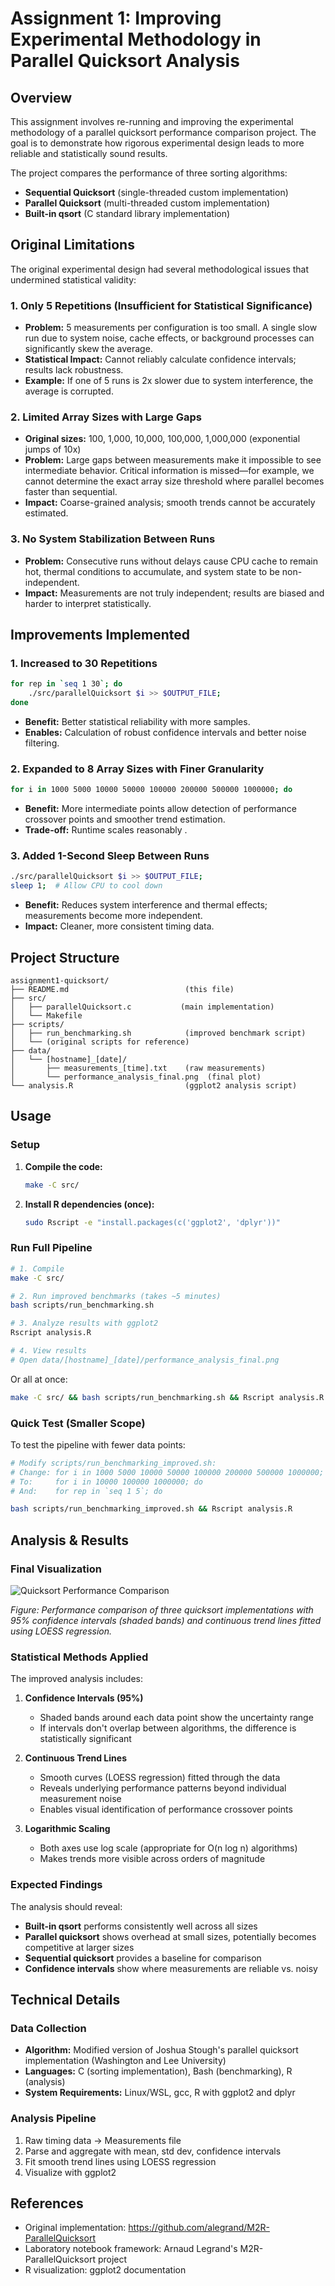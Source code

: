 # Assignment 1: Improving Experimental Methodology in Parallel Quicksort Analysis

## Overview

This assignment involves re-running and improving the experimental methodology of a parallel quicksort performance comparison project. The goal is to demonstrate how rigorous experimental design leads to more reliable and statistically sound results.

The project compares the performance of three sorting algorithms:
- **Sequential Quicksort** (single-threaded custom implementation)
- **Parallel Quicksort** (multi-threaded custom implementation)
- **Built-in qsort** (C standard library implementation)

## Original Limitations

The original experimental design had several methodological issues that undermined statistical validity:

### 1. **Only 5 Repetitions (Insufficient for Statistical Significance)**
- **Problem:** 5 measurements per configuration is too small. A single slow run due to system noise, cache effects, or background processes can significantly skew the average.
- **Statistical Impact:** Cannot reliably calculate confidence intervals; results lack robustness.
- **Example:** If one of 5 runs is 2x slower due to system interference, the average is corrupted.

### 2. **Limited Array Sizes with Large Gaps**
- **Original sizes:** 100, 1,000, 10,000, 100,000, 1,000,000 (exponential jumps of 10x)
- **Problem:** Large gaps between measurements make it impossible to see intermediate behavior. Critical information is missed—for example, we cannot determine the exact array size threshold where parallel becomes faster than sequential.
- **Impact:** Coarse-grained analysis; smooth trends cannot be accurately estimated.

### 3. **No System Stabilization Between Runs**
- **Problem:** Consecutive runs without delays cause CPU cache to remain hot, thermal conditions to accumulate, and system state to be non-independent.
- **Impact:** Measurements are not truly independent; results are biased and harder to interpret statistically.

## Improvements Implemented

### 1. **Increased to 30 Repetitions**
```bash
for rep in `seq 1 30`; do
    ./src/parallelQuicksort $i >> $OUTPUT_FILE;
done
```
- **Benefit:** Better statistical reliability with more samples.
- **Enables:** Calculation of robust confidence intervals and better noise filtering.

### 2. **Expanded to 8 Array Sizes with Finer Granularity**
```bash
for i in 1000 5000 10000 50000 100000 200000 500000 1000000; do
```
- **Benefit:** More intermediate points allow detection of performance crossover points and smoother trend estimation.
- **Trade-off:** Runtime scales reasonably .

### 3. **Added 1-Second Sleep Between Runs**
```bash
./src/parallelQuicksort $i >> $OUTPUT_FILE;
sleep 1;  # Allow CPU to cool down
```
- **Benefit:** Reduces system interference and thermal effects; measurements become more independent.
- **Impact:** Cleaner, more consistent timing data.

## Project Structure

```
assignment1-quicksort/
├── README.md                          (this file)
├── src/
│   ├── parallelQuicksort.c           (main implementation)
│   └── Makefile
├── scripts/
│   ├── run_benchmarking.sh            (improved benchmark script)
│   └── (original scripts for reference)
├── data/
│   └── [hostname]_[date]/
│       ├── measurements_[time].txt    (raw measurements)
│       └── performance_analysis_final.png  (final plot)
└── analysis.R                         (ggplot2 analysis script)
```

## Usage

### Setup

1. **Compile the code:**
   ```bash
   make -C src/
   ```

2. **Install R dependencies (once):**
   ```bash
   sudo Rscript -e "install.packages(c('ggplot2', 'dplyr'))"
   ```

### Run Full Pipeline

```bash
# 1. Compile
make -C src/

# 2. Run improved benchmarks (takes ~5 minutes)
bash scripts/run_benchmarking.sh

# 3. Analyze results with ggplot2
Rscript analysis.R

# 4. View results
# Open data/[hostname]_[date]/performance_analysis_final.png
```

Or all at once:
```bash
make -C src/ && bash scripts/run_benchmarking.sh && Rscript analysis.R
```

### Quick Test (Smaller Scope)

To test the pipeline with fewer data points:
```bash
# Modify scripts/run_benchmarking_improved.sh:
# Change: for i in 1000 5000 10000 50000 100000 200000 500000 1000000; do
# To:     for i in 10000 100000 1000000; do
# And:    for rep in `seq 1 5`; do

bash scripts/run_benchmarking_improved.sh && Rscript analysis.R
```

## Analysis & Results

### Final Visualization

![Quicksort Performance Comparison](./data/performance_analysis_final.png)

*Figure: Performance comparison of three quicksort implementations with 95% confidence intervals (shaded bands) and continuous trend lines fitted using LOESS regression.*

### Statistical Methods Applied

The improved analysis includes:

1. **Confidence Intervals (95%)**
   - Shaded bands around each data point show the uncertainty range
   - If intervals don't overlap between algorithms, the difference is statistically significant

2. **Continuous Trend Lines**
   - Smooth curves (LOESS regression) fitted through the data
   - Reveals underlying performance patterns beyond individual measurement noise
   - Enables visual identification of performance crossover points

3. **Logarithmic Scaling**
   - Both axes use log scale (appropriate for O(n log n) algorithms)
   - Makes trends more visible across orders of magnitude

### Expected Findings

The analysis should reveal:
- **Built-in qsort** performs consistently well across all sizes
- **Parallel quicksort** shows overhead at small sizes, potentially becomes competitive at larger sizes
- **Sequential quicksort** provides a baseline for comparison
- **Confidence intervals** show where measurements are reliable vs. noisy

## Technical Details

### Data Collection
- **Algorithm:** Modified version of Joshua Stough's parallel quicksort implementation (Washington and Lee University)
- **Languages:** C (sorting implementation), Bash (benchmarking), R (analysis)
- **System Requirements:** Linux/WSL, gcc, R with ggplot2 and dplyr

### Analysis Pipeline
1. Raw timing data → Measurements file
2. Parse and aggregate with mean, std dev, confidence intervals
3. Fit smooth trend lines using LOESS regression
4. Visualize with ggplot2

## References

- Original implementation: https://github.com/alegrand/M2R-ParallelQuicksort
- Laboratory notebook framework: Arnaud Legrand's M2R-ParallelQuicksort project
- R visualization: ggplot2 documentation
